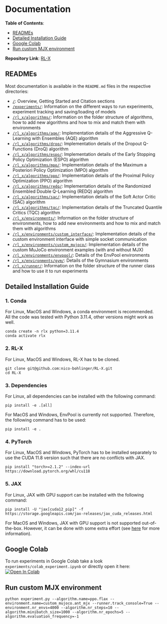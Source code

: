 # Documentation

**Table of Contents**:
- [READMEs](#readmes)
- [Detailed Installation Guide](#detailed-installation-guide)
- [Google Colab](#google-colab)
- [Run custom MJX environment](#run-custom-mjx-environment)


**Repository Link**: [RL-X](https://github.com/nico-bohlinger/RL-X)


## READMEs
Most documentation is available in the ```README.md``` files in the respective directories:
- [```/```](https://github.com/nico-bohlinger/RL-X/blob/master/README.md): Overview, Getting Started and Citation sections
- [```/experiments/```](https://github.com/nico-bohlinger/RL-X/blob/master/experiments/README.md): Information on the different ways to run experiments, experiment tracking and saving/loading of models
- [```/rl_x/algorithms/```](https://github.com/nico-bohlinger/RL-X/blob/master/algorithms/README.md): Information on the folder structure of algorithms, how to add new algorithms and how to mix and match them with environments
- [```/rl_x/algorithms/aqe/```](https://github.com/nico-bohlinger/RL-X/blob/master/rl_x/algorithms/aqe/README.md): Implementation details of the Aggressive Q-Learning with Ensembles (AQE) algorithm
- [```/rl_x/algorithms/droq/```](https://github.com/nico-bohlinger/RL-X/blob/master/rl_x/algorithms/droq/README.md): Implementation details of the Dropout Q-Functions (DroQ) algorithm
- [```/rl_x/algorithms/espo/```](https://github.com/nico-bohlinger/RL-X/blob/master/rl_x/algorithms/espo/README.md): Implementation details of the Early Stopping Policy Optimization (ESPO) algorithm
- [```/rl_x/algorithms/mpo/```](https://github.com/nico-bohlinger/RL-X/blob/master/rl_x/algorithms/mpo/README.md): Implementation details of the Maximum a Posteriori Policy Optimization (MPO) algorithm
- [```/rl_x/algorithms/ppo/```](https://github.com/nico-bohlinger/RL-X/blob/master/rl_x/algorithms/ppo/README.md): Implementation details of the Proximal Policy Optimization (PPO) algorithm
- [```/rl_x/algorithms/redq/```](https://github.com/nico-bohlinger/RL-X/blob/master/rl_x/algorithms/redq/README.md): Implementation details of the Randomized Ensembled Double Q-Learning (REDQ) algorithm
- [```/rl_x/algorithms/sac/```](https://github.com/nico-bohlinger/RL-X/blob/master/rl_x/algorithms/sac/README.md): Implementation details of the Soft Actor Critic (SAC) algorithm
- [```/rl_x/algorithms/tqc/```](https://github.com/nico-bohlinger/RL-X/blob/master/rl_x/algorithms/tqc/README.md): Implementation details of the Truncated Quantile Critics (TQC) algorithm
- [```/rl_x/environments/```](https://github.com/nico-bohlinger/RL-X/blob/master/rl_x/environments/README.md): Information on the folder structure of environments, how to add new environments and how to mix and match them with algorithms
- [```/rl_x/environments/custom_interface/```](https://github.com/nico-bohlinger/RL-X/blob/master/rl_x/environments/custom_interface/README.md): Implementation details of the custom environment interface with simple socket communication
- [```/rl_x/environments/custom_mujoco/```](https://github.com/nico-bohlinger/RL-X/blob/master/rl_x/environments/custom_mujoco/README.md): Implementation details of the custom MuJoCo environment examples (with and without MJX)
- [```/rl_x/environments/envpool/```](https://github.com/nico-bohlinger/RL-X/blob/master/rl_x/environments/gym/README.md): Details of the EnvPool environments
- [```/rl_x/environments/gym/```](https://github.com/nico-bohlinger/RL-X/blob/master/rl_x/environments/gym/README.md): Details of the Gymnasium environments
- [```/rl_x/runner/```](https://github.com/nico-bohlinger/RL-X/blob/master/rl_x/runner/README.md): Information on the folder structure of the runner class and how to use it to run experiments



## Detailed Installation Guide
### 1. Conda
For Linux, MacOS and Windows, a conda environment is recommended.  
All the code was tested with Python 3.11.4, other versions might work as well.
```
conda create -n rlx python=3.11.4
conda activate rlx
```

### 2. RL-X
For Linux, MacOS and Windows, RL-X has to be cloned.
```
git clone git@github.com:nico-bohlinger/RL-X.git
cd RL-X
```

### 3. Dependencies
For Linux, all dependencies can be installed with the following command:
```
pip install -e .[all]
```
For MacOS and Windows, EnvPool is currently not supported. Therefore, the following command has to be used:
```
pip install -e .
```

### 4. PyTorch
For Linux, MacOS and Windows, PyTorch has to be installed separately to use the CUDA 11.8 version such that there are no conflicts with JAX.
```
pip install "torch>=2.1.2" --index-url https://download.pytorch.org/whl/cu118
```

### 5. JAX
For Linux, JAX with GPU support can be installed with the following command:
```
pip install -U "jax[cuda12_pip]" -f https://storage.googleapis.com/jax-releases/jax_cuda_releases.html
```
For MacOS and Windows, JAX with GPU support is not supported out-of-the-box. However, it can be done with some extra effort (see [here](https://github.com/google/jax) for more information).



## Google Colab
To run experiments in Google Colab take a look ```experiments/colab_experiment.ipynb``` or directly open it here:  [![Open In Colab](https://colab.research.google.com/assets/colab-badge.svg)](https://colab.research.google.com/github/nico-bohlinger/RL-X/blob/master/experiments/colab_experiment.ipynb) 



## Run custom MJX environment
```
python experiment.py --algorithm.name=ppo.flax --environment.name=custom_mujoco.ant_mjx --runner.track_console=True --environment.nr_envs=4000 --algorithm.nr_steps=10 --algorithm.minibatch_size=1000 --algorithm.nr_epochs=5 --algorithm.evaluation_frequency=-1
```
